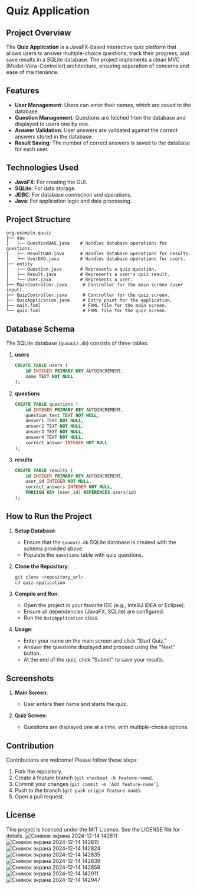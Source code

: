 # Quiz Application

## Project Overview
The **Quiz Application** is a JavaFX-based interactive quiz platform that allows users to answer multiple-choice questions, track their progress, and save results in a SQLite database. The project implements a clean MVC (Model-View-Controller) architecture, ensuring separation of concerns and ease of maintenance.

## Features
- **User Management**: Users can enter their names, which are saved to the database.
- **Question Management**: Questions are fetched from the database and displayed to users one by one.
- **Answer Validation**: User answers are validated against the correct answers stored in the database.
- **Result Saving**: The number of correct answers is saved to the database for each user.

## Technologies Used
- **JavaFX**: For creating the GUI.
- **SQLite**: For data storage.
- **JDBC**: For database connection and operations.
- **Java**: For application logic and data processing.

## Project Structure
```
org.example.quuiz
├── dao
│   ├── QuestionDAO.java    # Handles database operations for questions.
│   ├── ResultDAO.java      # Handles database operations for results.
│   └── UserDAO.java        # Handles database operations for users.
├── entity
│   ├── Question.java       # Represents a quiz question.
│   ├── Result.java         # Represents a user's quiz result.
│   └── User.java           # Represents a user.
├── MainController.java      # Controller for the main screen (user input).
├── QuizController.java      # Controller for the quiz screen.
├── QuizApplication.java     # Entry point for the application.
├── main.fxml                # FXML file for the main screen.
└── quiz.fxml                # FXML file for the quiz screen.
```

## Database Schema
The SQLite database (`quuuuiz.db`) consists of three tables:

1. **users**
   ```sql
   CREATE TABLE users (
       id INTEGER PRIMARY KEY AUTOINCREMENT,
       name TEXT NOT NULL
   );
   ```

2. **questions**
   ```sql
   CREATE TABLE questions (
       id INTEGER PRIMARY KEY AUTOINCREMENT,
       question_text TEXT NOT NULL,
       answer1 TEXT NOT NULL,
       answer2 TEXT NOT NULL,
       answer3 TEXT NOT NULL,
       answer4 TEXT NOT NULL,
       correct_answer INTEGER NOT NULL
   );
   ```

3. **results**
   ```sql
   CREATE TABLE results (
       id INTEGER PRIMARY KEY AUTOINCREMENT,
       user_id INTEGER NOT NULL,
       correct_answers INTEGER NOT NULL,
       FOREIGN KEY (user_id) REFERENCES users(id)
   );
   ```

## How to Run the Project

1. **Setup Database**:
   - Ensure that the `quuuuiz.db` SQLite database is created with the schema provided above.
   - Populate the `questions` table with quiz questions.

2. **Clone the Repository**:
   ```bash
   git clone <repository_url>
   cd quiz-application
   ```

3. **Compile and Run**:
   - Open the project in your favorite IDE (e.g., IntelliJ IDEA or Eclipse).
   - Ensure all dependencies (JavaFX, SQLite) are configured.
   - Run the `QuizApplication` class.

4. **Usage**:
   - Enter your name on the main screen and click "Start Quiz."
   - Answer the questions displayed and proceed using the "Next" button.
   - At the end of the quiz, click "Submit" to save your results.

## Screenshots
1. **Main Screen**:
   - User enters their name and starts the quiz.

2. **Quiz Screen**:
   - Questions are displayed one at a time, with multiple-choice options.

## Contribution
Contributions are welcome! Please follow these steps:
1. Fork the repository.
2. Create a feature branch (`git checkout -b feature-name`).
3. Commit your changes (`git commit -m 'Add feature-name'`).
4. Push to the branch (`git push origin feature-name`).
5. Open a pull request.

## License
This project is licensed under the MIT License. See the LICENSE file for details.
![Снимок экрана 2024-12-14 142811](https://github.com/user-attachments/assets/1c276181-82e5-4f9d-ac62-fd56ae9fdd45)
![Снимок экрана 2024-12-14 142815](https://github.com/user-attachments/assets/2f0915dc-ced3-484c-b93a-a2952c1c6bf2)
![Снимок экрана 2024-12-14 142824](https://github.com/user-attachments/assets/018c3d13-49ab-4bab-baf8-f2525d3ae879)
![Снимок экрана 2024-12-14 142835](https://github.com/user-attachments/assets/3f2edffd-bd0c-4ef6-ad25-fc4ca2f72700)
![Снимок экрана 2024-12-14 142839](https://github.com/user-attachments/assets/ade901ec-964e-43f5-bdef-70ed58f134c4)
![Снимок экрана 2024-12-14 142859](https://github.com/user-attachments/assets/023ce7b9-57d6-45e1-8775-f3e7a13404cd)
![Снимок экрана 2024-12-14 142911](https://github.com/user-attachments/assets/a9cf5c67-8f2a-4473-b5ce-835a34fb6160)
![Снимок экрана 2024-12-14 142947](https://github.com/user-attachments/assets/9a152716-3ece-46c4-8a80-584c3f43b312)


